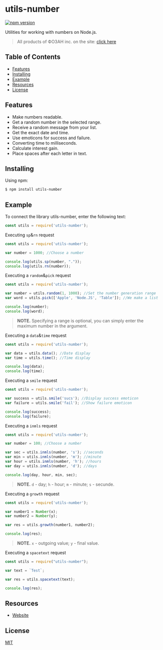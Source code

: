 # utils-number

[![npm version](https://img.shields.io/npm/v/axios.svg?style=flat-square)](https://fozan.gitbook.io/fozan-inc/)

Utilities for working with numbers on Node.js.

> All products of ФОЗАН inc. on the site: [click here](https://fozan.gitbook.io/fozan-inc/)

## Table of Contents

  - [Features](#features)
  - [Installing](#installing)
  - [Example](#example)
  - [Resources](#resources)
  - [License](#license)

## Features

- Make numbers readable.
- Get a random number in the selected range.
- Receive a random message from your list.
- Get the exact date and time.
- Use emoticons for success and failure.
- Converting time to milliseconds.
- Calculate interest gain.
- Place spaces after each letter in text.

## Installing

Using npm:

```bash
$ npm install utils-number
```

## Example

To connect the library utils-number, enter the following text:

```js
const utils = require('utils-number');
```

Executing `sp`&`rn` request

```js
const utils = require('utils-number');

var number = 1000; //Choose a number

console.log(utils.sp(number, "."));
console.log(utils.rn(number));
```

Executing a `random`&`pick` request

```js
const utils = require('utils-number');

var number = utils.random(1, 1000); //Set the number generation range
var word = utils.pick(['Apple', 'Node.JS', 'Table']); //We make a list of phrases.

console.log(number);
console.log(word);
```

> **NOTE.** Specifying a range is optional, you can simply enter the maximum number in the argument.

Executing a `data`&`time` request

```js
const utils = require('utils-number');

var data = utils.data(); //Date display
var time = utils.time(); //Time display

console.log(data);
console.log(time);
```

Executing a `smile` request

```js
const utils = require('utils-number');

var success = utils.smile('sucs'); //Display success emoticon
var failure = utils.smile('fail'); //Show failure emoticon

console.log(success);
console.log(failure);
```

Executing a `inmls` request

```js
const utils = require('utils-number');

var number = 100; //Choose a number

var sec = utils.inmls(number, 's'); //seconds
var min = utils.inmls(number, 'm'); //minute
var hour = utils.inmls(number, 'h'); //hours
var day = utils.inmls(number, 'd'); //days

console.log(day, hour, min, sec);
```

> **NOTE.** `d` - day; `h` - hour; `m` - minute; `s` - secunde.

Executing a `growth` request

```js
const utils = require('utils-number');

var number1 = Number(x);
var number2 = Number(y);

var res = utils.growth(number1, number2);

console.log(res);
```

> **NOTE.** `x` - outgoing value; `y` - final value.

Executing a `spacetext` request

```js
const utils = require("utils-number");

var text = `Test`;

var res = utils.spacetext(text);

console.log(res);
```

## Resources

* [Website](https://fozan.gitbook.io/fozan-inc/)

## License

[MIT](LICENSE)
